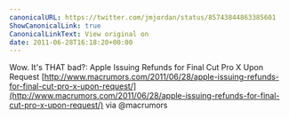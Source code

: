 ```yaml
---
canonicalURL: https://twitter.com/jmjordan/status/85743844863385601
ShowCanonicalLink: true
CanonicalLinkText: View original on
date: 2011-06-28T16:18:20+00:00
---
```

Wow. It's THAT bad?: Apple Issuing Refunds for Final Cut Pro X Upon Request [http://www.macrumors.com/2011/06/28/apple-issuing-refunds-for-final-cut-pro-x-upon-request/](http://www.macrumors.com/2011/06/28/apple-issuing-refunds-for-final-cut-pro-x-upon-request/) via @macrumors